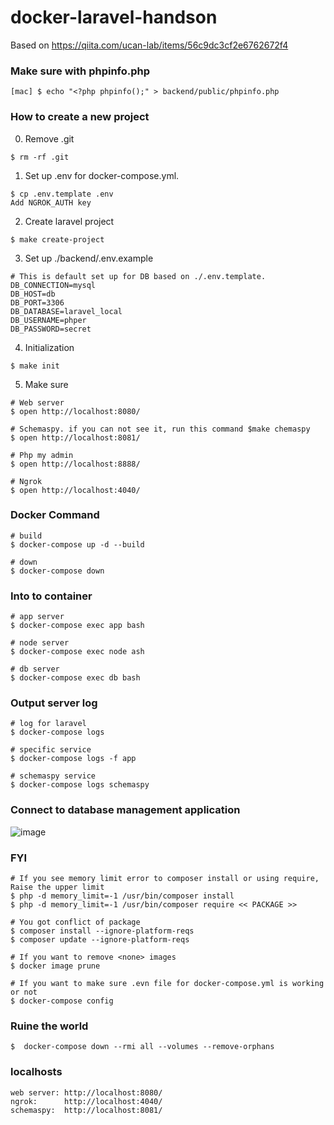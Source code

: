 # docker-laravel-handson
Based on https://qiita.com/ucan-lab/items/56c9dc3cf2e6762672f4

### Make sure with phpinfo.php
```
[mac] $ echo "<?php phpinfo();" > backend/public/phpinfo.php
```

### How to create a new project
0. Remove .git
```
$ rm -rf .git
```

1. Set up .env for docker-compose.yml.
```
$ cp .env.template .env
Add NGROK_AUTH key
```

2. Create laravel project
```
$ make create-project
```

3. Set up ./backend/.env.example
```
# This is default set up for DB based on ./.env.template.
DB_CONNECTION=mysql
DB_HOST=db
DB_PORT=3306
DB_DATABASE=laravel_local
DB_USERNAME=phper
DB_PASSWORD=secret
```

4. Initialization
```
$ make init
```

5. Make sure
```
# Web server
$ open http://localhost:8080/

# Schemaspy. if you can not see it, run this command $make chemaspy
$ open http://localhost:8081/

# Php my admin
$ open http://localhost:8888/

# Ngrok
$ open http://localhost:4040/
```


### Docker Command
```
# build
$ docker-compose up -d --build

# down
$ docker-compose down
```

### Into to container
```
# app server
$ docker-compose exec app bash

# node server
$ docker-compose exec node ash

# db server
$ docker-compose exec db bash
```

### Output server log
```
# log for laravel
$ docker-compose logs

# specific service
$ docker-compose logs -f app

# schemaspy service
$ docker-compose logs schemaspy
```


### Connect to database management application
![image](https://user-images.githubusercontent.com/20104403/114467672-3b724680-9c25-11eb-97e3-b868b9c0cf09.png)

### FYI
```
# If you see memory limit error to composer install or using require, Raise the upper limit
$ php -d memory_limit=-1 /usr/bin/composer install
$ php -d memory_limit=-1 /usr/bin/composer require << PACKAGE >>

# You got conflict of package
$ composer install --ignore-platform-reqs
$ composer update --ignore-platform-reqs

# If you want to remove <none> images
$ docker image prune

# If you want to make sure .evn file for docker-compose.yml is working or not
$ docker-compose config
```

### Ruine the world
```
$  docker-compose down --rmi all --volumes --remove-orphans 
```

### localhosts
```
web server: http://localhost:8080/
ngrok:      http://localhost:4040/
schemaspy:  http://localhost:8081/
```
